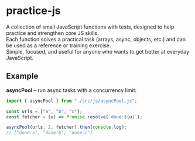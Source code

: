 # practice-js

A collection of small JavaScript functions with tests, designed to help practice and strengthen core JS skills.  
Each function solves a practical task (arrays, async, objects, etc.) and can be used as a reference or training exercise.  
Simple, focused, and useful for anyone who wants to get better at everyday JavaScript.

## Example

**asyncPool** – run async tasks with a concurrency limit:

```js
import { asyncPool } from "./src/js/asyncPool.js";

const urls = ["a", "b", "c"];
const fetcher = (u) => Promise.resolve(`done:${u}`);

asyncPool(urls, 2, fetcher).then(console.log);
// ["done:a", "done:b", "done:c"]